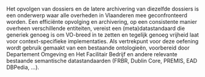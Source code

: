 Het opvolgen van dossiers en de latere archivering van diezelfde dossiers is een onderwerp waar alle overheden in Vlaanderen mee geconfronteerd worden. Een efficiënte opvolging en archivering, op een consistente manier overheen verschillende entiteiten,
vereist een (meta)datastandaard die generiek genoeg is om VO-breed in te zetten en tegelijk genoeg vrijheid laat voor context-specifieke implementaties. Als vertrekpunt voor deze oefening wordt gebruik gemaakt van een bestaande
ontologieën, voorbereid door Departement Omgeving en Het Facilitair Bedrijf en andere relevante bestaande semantische datastandaarden (FRBR, Dublin Core, PREMIS, EAD DBPedia, …).

